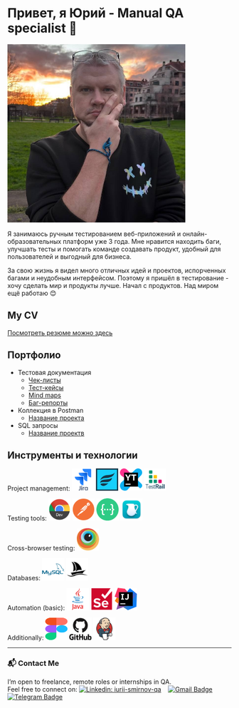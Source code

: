 # Привет, я Юрий - Manual QA specialist 👋

<img src="https://github.com/iurii-sm/iurii-sm/blob/main/media/me.jpg" width="400"/>

Я занимаюсь ручным тестированием веб-приложений и онлайн-образовательных платформ уже 3 года. Мне нравится находить баги, улучшать тесты и помогать команде создавать продукт, удобный для пользователей и выгодный для бизнеса.

За свою жизнь я видел много отличных идей и проектов, испорченных багами и неудобным интерфейсом. Поэтому я пришёл в тестирование - хочу сделать мир и продукты лучше. Начал с продуктов. 
Над миром ещё работаю 😊

## My CV 

[Посмотреть резюме можно здесь](https://docs.google.com/document/d/1iARkSikuKywoJF7LJLibJqq2XQ0Li9ERGvVEFGLjX0Q/edit?usp=drive_link)

## Портфолио 
- Тестовая документация
  -  [Чек-листы](https://ссылочку_сюда)
  -  [Тест-кейсы](https://ссылочку_сюда)
  -  [Mind maps](https://ссылочку_сюда)
  -  [Баг-репорты](https://ссылочку_сюда)
- Коллекция в Postman 
  -  [Название проекта](https://ссылочку_сюда)
- SQL запросы 
  -  [Название проектв](https://ссылочку_сюда)
  

## Инструменты и технологии

<p align="left">

Project management:
<img src="https://github.com/iurii-sm/iurii-sm/blob/main/media/icons/jira.svg" alt="#" width="50" height="50" />
<img src="https://github.com/iurii-sm/iurii-sm/blob/main/media/icons/zephyr.png" alt="#" width="50" height="50" />
<img src="https://github.com/iurii-sm/iurii-sm/blob/main/media/icons/youtrack.svg" alt="#" width="50" height="50" />
<img src="https://github.com/iurii-sm/iurii-sm/blob/main/media/icons/testrail.png" alt="#" width="50" height="50" />

Testing tools:
<img src="https://github.com/iurii-sm/iurii-sm/blob/main/media/icons/chromedev.svg" alt="#" width="50" height="50" />
<img src="https://github.com/iurii-sm/iurii-sm/blob/main/media/icons/postman.svg" alt="#" width="50" height="50" />
<img src="https://github.com/iurii-sm/iurii-sm/blob/main/media/icons/swagger.png" alt="#" width="50" height="50" />
<img src="https://github.com/iurii-sm/iurii-sm/blob/main/media/icons/charlesproxy.webp" alt="#" width="50" height="50" />

Cross-browser testing:
<img src="https://github.com/iurii-sm/iurii-sm/blob/main/media/icons/browserstack.svg" alt="#" width="50" height="50" />

Databases:
<img src="https://github.com/iurii-sm/iurii-sm/blob/main/media/icons/mysql.svg" alt="#" width="50" height="50" />
<img src="https://github.com/iurii-sm/iurii-sm/blob/main/media/icons/phpmyadmin.svg" alt="#" width="50" height="50" />

Automation (basic):
<img src="https://github.com/iurii-sm/iurii-sm/blob/main/media/icons/java.svg" alt="#" width="50" height="50" />
<img src="https://github.com/iurii-sm/iurii-sm/blob/main/media/icons/selenium.svg" alt="#" width="50" height="50" />
<img src="https://github.com/iurii-sm/iurii-sm/blob/main/media/icons/intellij.png" alt="#" width="50" height="50" />

Additionally:
<img src="https://github.com/iurii-sm/iurii-sm/blob/main/media/icons/figma.svg" alt="#" width="50" height="50" />
<img src="https://github.com/iurii-sm/iurii-sm/blob/main/media/icons/github.svg" alt="#" width="50" height="50" />
<img src="https://github.com/iurii-sm/iurii-sm/blob/main/media/icons/jenkins.svg" alt="#" width="50" height="50" />

</p>

---
### 📬 Contact Me

I’m open to freelance, remote roles or internships in QA.  
Feel free to connect on: 
[![Linkedin: iurii-smirnov-qa](https://img.shields.io/badge/-LinkedIn-0e76a8?style=flat-square&logo=Linkedin&logoColor=white)](https://linkedin.com/in/iurii-smirnov-qa)&nbsp;&nbsp;&nbsp;
[![Gmail Badge](https://img.shields.io/badge/-Gmail-red?style=flat&logo=Gmail&logoColor=white)](mailto:iurii.smirnov.qa@gmail.com)&nbsp;&nbsp;&nbsp;
[![Telegram Badge](https://img.shields.io/badge/-Telegram-0088cc?style=flat-square&logo=Telegram&logoColor=white)](https://t.me/Iurii_Sm)
